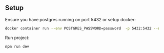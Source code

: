 ## Setup
Ensure you have postgres running on port 5432 or setup docker:
```bash
docker container run --env POSTGRES_PASSWORD=password  -p 5432:5432 --name open-fc-db -d postgres:15.3
```
Run project:
```bash
npm run dev
```
